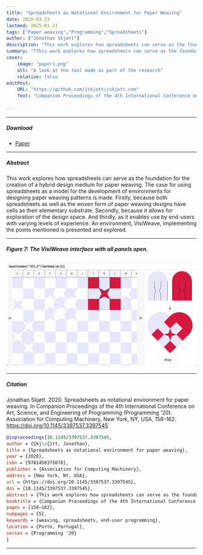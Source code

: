 ```yaml
---
title: "Spreadsheets as Notational Environment for Paper Weaving" 
date: 2020-03-23
lastmod: 2025-01-31
tags: ["Paper weaving","Programming","Spreadsheets"]
author: ["Jonathan Skjøtt"]
description: "This work explores how spreadsheets can serve as the foundation for the creation of a hybrid design medium for paper weaving." 
summary: "TThis work explores how spreadsheets can serve as the foundation for the creation of a hybrid design medium for paper weaving." 
cover:
    image: "paper1.png"
    alt: "A look at the tool made as part of the research"
    relative: false
editPost:
    URL: "https://github.com/jskjott/jskjott.com"
    Text: "Companion Proceedings of the 4th International Conference on Art, Science, and Engineering of Programming"

---
```


---

##### Download

+ [Paper](paper1.pdf)

---

##### Abstract

This work explores how spreadsheets can serve as the foundation for the creation of a hybrid design medium for paper weaving. The case for using spreadsheets as a model for the development of environments for designing paper weaving patterns is made. Firstly, because both spreadsheets as well as the woven form of paper weaving designs have cells as their elementary substrate. Secondly, because it allows for exploration of the design space. And thirdly, as it enables use by end-users with varying levels of experience. An environment, VisiWeave, implementing the points mentioned is presented and explored.

---

##### Figure 7: The VisiWeave interface with all panels open.

![](paper1.png)

---

##### Citation

Jonathan Skjøtt. 2020. Spreadsheets as notational environment for paper weaving. In Companion Proceedings of the 4th International Conference on Art, Science, and Engineering of Programming (Programming '20). Association for Computing Machinery, New York, NY, USA, 158–162. https://doi.org/10.1145/3397537.3397545

```BibTeX
@inproceedings{10.1145/3397537.3397545,
author = {Skj\o{}tt, Jonathan},
title = {Spreadsheets as notational environment for paper weaving},
year = {2020},
isbn = {9781450375078},
publisher = {Association for Computing Machinery},
address = {New York, NY, USA},
url = {https://doi.org/10.1145/3397537.3397545},
doi = {10.1145/3397537.3397545},
abstract = {This work explores how spreadsheets can serve as the foundation for the creation of a hybrid design medium for paper weaving. The case for using spreadsheets as a model for the development of environments for designing paper weaving patterns is made. Firstly, because both spreadsheets as well as the woven form of paper weaving designs have cells as their elementary substrate. Secondly, because it allows for exploration of the design space. And thirdly, as it enables use by end-users with varying levels of experience. An environment, VisiWeave, implementing the points mentioned is presented and explored.},
booktitle = {Companion Proceedings of the 4th International Conference on Art, Science, and Engineering of Programming},
pages = {158–162},
numpages = {5},
keywords = {weaving, spreadsheets, end-user programming},
location = {Porto, Portugal},
series = {Programming '20}
}
```

---

